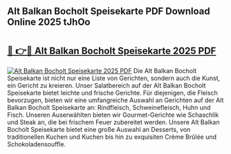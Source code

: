 ## Alt Balkan Bocholt Speisekarte PDF Download Online 2025 tJhOo

# <h2><a href="http://gcbexl.nevu.top/?p=Alt+Balkan+Bocholt+Speisekarte">🔗 👉🔴 Alt Balkan Bocholt Speisekarte 2025 PDF</a></h2>

[![Alt Balkan Bocholt Speisekarte 2025 PDF](https://i.imgur.com/dBaPXMq.png)](http://gcbexl.nevu.top/?p=Alt+Balkan+Bocholt+Speisekarte)
Die Alt Balkan Bocholt Speisekarte ist nicht nur eine Liste von Gerichten, sondern auch die Kunst, ein Gericht zu kreieren. Unser Salatbereich auf der Alt Balkan Bocholt Speisekarte bietet leichte und frische Gerichte. Für diejenigen, die Fleisch bevorzugen, bieten wir eine umfangreiche Auswahl an Gerichten auf der Alt Balkan Bocholt Speisekarte an: Rindfleisch, Schweinefleisch, Huhn und Fisch. Unseren Auserwählten bieten wir Gourmet-Gerichte wie Schaschlik und Steak an, die bei frischem Feuer zubereitet werden. Unsere Alt Balkan Bocholt Speisekarte bietet eine große Auswahl an Desserts, von traditionellen Kuchen und Kuchen bis hin zu exquisiten Crème Brûlée und Schokoladensouffle.

